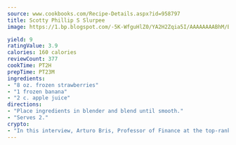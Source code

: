 ```yaml
---
source: www.cookbooks.com/Recipe-Details.aspx?id=958797
title: Scotty Phillip S Slurpee
image: https://1.bp.blogspot.com/-5K-WfguHlZ0/YA2H2Zqia5I/AAAAAAAABhM/Bdgu68p4aG0Q6jWdy3eGaUXSKw5p3sdxwCLcBGAsYHQ/s324/7.png

yield: 9
ratingValue: 3.9
calories: 160 calories
reviewCount: 377
cookTime: PT2H
prepTime: PT23M
ingredients:
- "8 oz. frozen strawberries"
- "1 frozen banana"
- "2 c. apple juice"
directions:
- "Place ingredients in blender and blend until smooth."
- "Serves 2."
crypto:
- "In this interview, Arturo Bris, Professor of Finance at the top-ranked business school IMD in Switzerland, analyses the risks associated with bitcoin."
---
```

